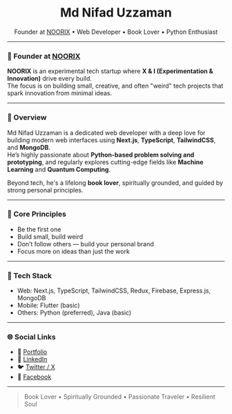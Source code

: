 <h1 align="center">Md Nifad Uzzaman</h1>
<p align="center">
  Founder at <a href="https://noorix.vercel.app/" target="_blank">NOORIX</a> • Web Developer • Book Lover • Python Enthusiast
</p>

---

### 🧭 Founder at [NOORIX](https://noorix.vercel.app/)

**NOORIX** is an experimental tech startup where **X & I (Experimentation & Innovation)** drive every build.  
The focus is on building small, creative, and often "weird" tech projects that spark innovation from minimal ideas.

---

### 🚀 Overview

Md Nifad Uzzaman is a dedicated web developer with a deep love for building modern web interfaces using **Next.js**, **TypeScript**, **TailwindCSS**, and **MongoDB**.  
He’s highly passionate about **Python-based problem solving and prototyping**, and regularly explores cutting-edge fields like **Machine Learning** and **Quantum Computing**.  

Beyond tech, he's a lifelong **book lover**, spiritually grounded, and guided by strong personal principles.

---

### 🧠 Core Principles

- Be the first one  
- Build small, build weird  
- Don’t follow others — build your personal brand  
- Focus more on ideas than just the work  

---

### 🧪 Tech Stack

- Web: Next.js, TypeScript, TailwindCSS, Redux, Firebase, Express.js, MongoDB  
- Mobile: Flutter (basic)  
- Others: Python (preferred), Java (basic)

---

### 🌐 Social Links

- 🔗 [Portfolio](https://nifaduzzaman.vercel.app)  
- 💼 [LinkedIn](https://www.linkedin.com/in/nifaduzzaman2005)  
- 🐦 [Twitter / X](https://x.com/nifad2005)  
- 📘 [Facebook](https://facebook.com/nifad2005)

---

> Book Lover • Spiritually Grounded • Passionate Traveler • Resilient Soul

